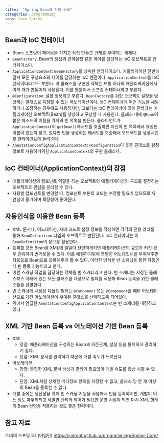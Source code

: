 ```yaml
---
title:  "Spring Bean과 자동 등록"
categories: programming
tags: Java Spring
---
```


## Bean과 IoC 컨테이너

- Bean: 스프링이 제어권을 가지고 직접 만들고 관계를 부여하는 객체다.
- `BeanFactory`: Bean의 생성과 관계설정 같은 제어를 담당하는 IoC 오브젝트로 인터페이스다.
- `ApplicationContext`: `BeanFactory`를 상속한 인터페이스다. 애플리케이션 전반에 걸쳐 모든 구성요소의 제어를 담당하는 IoC 엔진이다. `ApplicationContext`를 IoC 컨테이터라고도 부른다. 이 클래스를 구현한 객체는 보통 하나의 애플리케이션에서 여러 개가 만들어져 사용된다. 이를 통틀어서 스프링 컨테이너라고 부른다.
- `@Configuration`: 설정 정보라고 부른다. `BeanFactory`를 위한 오브젝트 설정을 담당하는 클래스로 지정할 수 있는 어노테이션이다. IoC 컨테이너에 어떤 기능을 세팅하거나 조정하는 경우에도 사용하지만, 그보다는 IoC 컨테이너에 의해 관리되는 애플리케이션 오브젝트(Bean)를 생성하고 구성할 때 사용한다. 클래스 내에 `@Bean`이 붙은 메소드의 이름을 가져와 빈 목록을 만든다. 클라이언트가 `ApplicationContext`의 `getBean()`메서드를 호출하면 자신의 빈 목록에서 요청한 이름이 있는지 찾고, 있다면 빈을 생성하는 메서도를 호출해서 오브젝트를 생성시킨 후 클라이언트에 돌려준다.
- `AnnotationConfigApplicationContext`: `@Configuration`이 붙은 클래스를 설정정보로 사용하기위한 `ApplicationContext`의 구현 클래스다.

## IoC 컨테이너(ApplicationContext)의 장점

- 애플리케이션의 컴포넌트 역할을 하는 오브젝트와 애플리케이션의 구조를 결정하는 오브젝트로 관심을 분리할 수 있다.
- 사용할 컴포넌트를 변경할 때, 컴포넌트 부분의 코드는 수정할 필요가 없으므로 유연성이 증가하며 확장성이 좋아진다.

## 자동인식을 이용한 Bean 등록

- XML 문서나, 어노테이션, 자바 코드로 설정 정보를 작성하면 각각의 전용 리더를 통해 `BeanDefinition` 타입의 오브젝트로 변환된다. IoC 컨테이너는 이 `BeanDefinition`의 정보를 활용한다.
- 등록할 모든 Bean을 XML에 일일이 선언하게되면 애플리케이션의 규모가 커진 경우 관리하기 번거로울 수 있다. 이를 해결하기위해 특별한 어노테잇녀을 부여해주면 자동으로 Bean으로 등록해주게 할 수 있다. 이러한 방식을 빈 스캐닝을 통한 자동인식 빈 등록 기능이라고 한다.
- 이런 스캐닝 작업을 담당하는 객체를 빈 스캐너라고 한다. 빈 스캐너는 지정된 클래스패스 아래에 있는 모든 클래스를 대상으로 필터를 적용해 Bean 등록을 위한 클래스들을 선별한다.
- 빈 스캐너에 내장된 디폴트 필터는 `@Component` 또는 `@Component`를 메타 어노테이션으로 가진 어노테이션이 부여된 클래스를 선택하도록 되어있다.
- 위에서 언급한 `AnnotationConfigApplicationContext`는 빈 스캐너를 내장하고 있다.

## XML 기반 Bean 등록 vs 어노테이션 기반 Bean 등록

- XML
  - 장점: 애플리케이션을 구성하는 Bean과 의존관계, 설정 등을 통제하고 관리하기 쉽다.
  - 단점: XML 문서를 관리하기 때문에 개발 속도가 느려진다.
- 어노테이션
  - 장점: 복잡한 XML 문서 생성과 관리가 필요없이 개발 속도를 향상 시킬 수 있다.
  - 단점: XML처럼 상세한 메타정보 항목을 지정할 수 없고, 클래스 당 한 개 이상의 Bean을 등록할 수 없다.
- 개발 중에는 생산성을 위해 빈 스캐닝 기능을 사용해서 빈을 등록하지만, 개발이 어느 정도 마무리되고 세밀한 관리와 제어가 필요한 운영 시점이 되면 다시 XML 형태의 Bean 선언을 적용하는 것도 좋은 전략이다.

## 참고 자료

토비의 스프링 3.1 (이일민)
<https://junroot.github.io/programming/Spring-Core/>